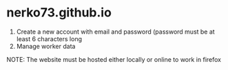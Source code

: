 # nerko73.github.io
1. Create a new account with email and password (password must be at least 6 characters long
2. Manage worker data

NOTE: The website must be hosted either locally or online to work in firefox
